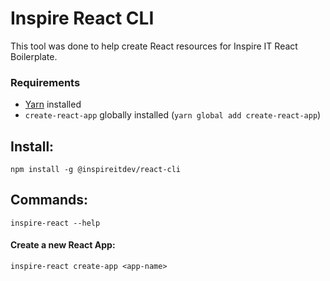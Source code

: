 # Inspire React CLI

This tool was done to help create React resources for Inspire IT React Boilerplate.

### Requirements
  - [Yarn](https://yarnpkg.com/) installed
  - `create-react-app` globally installed (`yarn global add create-react-app`)

## Install:
`npm install -g @inspireitdev/react-cli`

## Commands:
`inspire-react --help`

#### Create a new React App:
`inspire-react create-app <app-name>`
